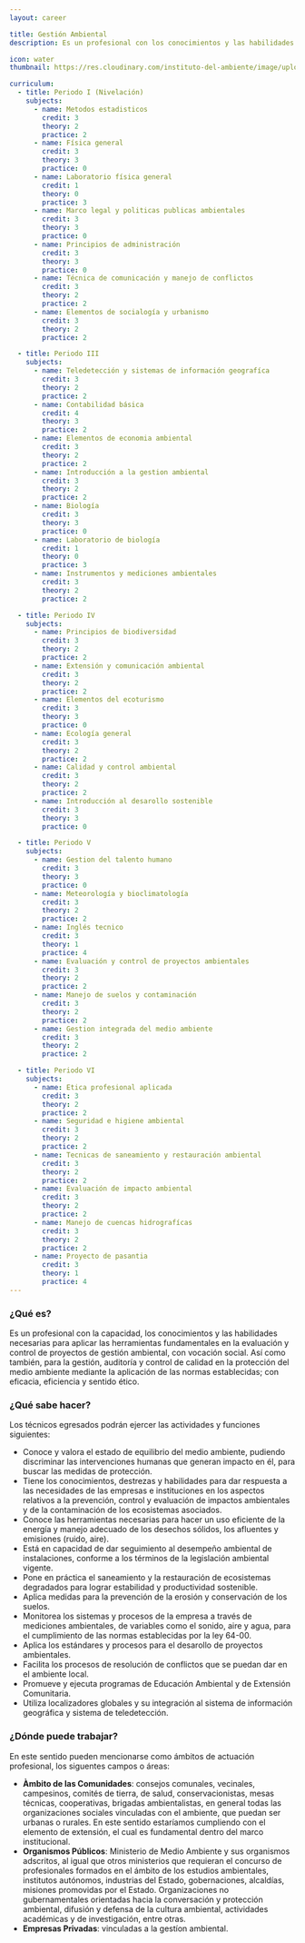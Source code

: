 ```yaml
---
layout: career

title: Gestión Ambiental
description: Es un profesional con los conocimientos y las habilidades necesarias para aplicar las herramientas fundamentales en la evaluación y control de proyectos de gestión ambiental, con vocación social.

icon: water
thumbnail: https://res.cloudinary.com/instituto-del-ambiente/image/upload/c_scale,q_80,w_550/pages/gestion-ambiental.jpg

curriculum:
  - title: Periodo I (Nivelación)
    subjects:
      - name: Metodos estadisticos
        credit: 3
        theory: 2
        practice: 2
      - name: Física general
        credit: 3
        theory: 3
        practice: 0
      - name: Laboratorio física general
        credit: 1
        theory: 0
        practice: 3
      - name: Marco legal y politicas publicas ambientales
        credit: 3
        theory: 3
        practice: 0
      - name: Principios de administración
        credit: 3
        theory: 3
        practice: 0
      - name: Técnica de comunicación y manejo de conflictos
        credit: 3
        theory: 2
        practice: 2
      - name: Elementos de socialogía y urbanismo
        credit: 3
        theory: 2
        practice: 2

  - title: Periodo III
    subjects:
      - name: Teledetección y sistemas de información geografíca
        credit: 3
        theory: 2
        practice: 2
      - name: Contabilidad básica
        credit: 4
        theory: 3
        practice: 2
      - name: Elementos de economia ambiental
        credit: 3
        theory: 2
        practice: 2
      - name: Introducción a la gestion ambiental
        credit: 3
        theory: 2
        practice: 2
      - name: Biología
        credit: 3
        theory: 3
        practice: 0
      - name: Laboratorio de biología
        credit: 1
        theory: 0
        practice: 3
      - name: Instrumentos y mediciones ambientales
        credit: 3
        theory: 2
        practice: 2

  - title: Periodo IV
    subjects:
      - name: Principios de biodiversidad
        credit: 3
        theory: 2
        practice: 2
      - name: Extensión y comunicación ambiental
        credit: 3
        theory: 2
        practice: 2
      - name: Elementos del ecoturismo 
        credit: 3
        theory: 3
        practice: 0
      - name: Ecología general
        credit: 3
        theory: 2
        practice: 2
      - name: Calidad y control ambiental
        credit: 3
        theory: 2
        practice: 2
      - name: Introducción al desarollo sostenible
        credit: 3
        theory: 3
        practice: 0

  - title: Periodo V
    subjects:
      - name: Gestion del talento humano
        credit: 3
        theory: 3
        practice: 0
      - name: Meteorología y bioclimatología
        credit: 3
        theory: 2
        practice: 2
      - name: Inglés tecnico
        credit: 3
        theory: 1
        practice: 4
      - name: Evaluación y control de proyectos ambientales
        credit: 3
        theory: 2
        practice: 2
      - name: Manejo de suelos y contaminación
        credit: 3
        theory: 2
        practice: 2
      - name: Gestion integrada del medio ambiente
        credit: 3
        theory: 2
        practice: 2

  - title: Periodo VI
    subjects:
      - name: Etica profesional aplicada
        credit: 3
        theory: 2
        practice: 2
      - name: Seguridad e higiene ambiental
        credit: 3
        theory: 2
        practice: 2
      - name: Tecnicas de saneamiento y restauración ambiental
        credit: 3
        theory: 2
        practice: 2
      - name: Evaluación de impacto ambiental
        credit: 3
        theory: 2
        practice: 2
      - name: Manejo de cuencas hidrografícas
        credit: 3
        theory: 2
        practice: 2
      - name: Proyecto de pasantia
        credit: 3
        theory: 1
        practice: 4
---
```


<h3 class="text-black text-2xl mb-4">¿Qué es?</h3>
Es un profesional con la capacidad, los conocimientos y las habilidades necesarias para aplicar las herramientas fundamentales en la evaluación y control de proyectos de gestión ambiental, con vocación social. Así como también, para la gestión, auditoría y control de calidad en la protección del medio ambiente mediante la aplicación de las normas establecidas; con eficacia, eficiencia y sentido ético.

<h3 class="text-black text-2xl my-4">¿Qué sabe hacer?</h3>
Los técnicos egresados podrán ejercer las actividades y funciones siguientes:

* Conoce y valora el estado de equilibrio del medio ambiente, pudiendo discriminar las intervenciones humanas que generan impacto en él, para buscar las medidas de protección.
* Tiene los conocimientos, destrezas y habilidades para dar respuesta a las necesidades de las empresas e instituciones en los aspectos relativos a la prevención, control y evaluación de impactos ambientales y de la contaminación de los ecosistemas asociados.
* Conoce las herramientas necesarias para hacer un uso eficiente de la energía y manejo adecuado de los desechos sólidos, los afluentes y emisiones (ruido, aire).
* Está en capacidad de dar seguimiento al desempeño ambiental de instalaciones, conforme a los términos de la legislación ambiental vigente.
* Pone en práctica el saneamiento y la restauración de ecosistemas degradados para lograr estabilidad y productividad sostenible.
* Aplica medidas para la prevención de la erosión y conservación de los suelos.
* Monitorea los sistemas y procesos de la empresa a través de mediciones ambientales, de variables como el sonido, aire y agua, para el cumplimiento de las normas establecidas por la ley 64-00.
* Aplica los estándares y procesos para el desarollo de proyectos ambientales.
* Facilita los procesos de resolución de conflictos que se puedan dar en el ambiente local.
* Promueve y ejecuta programas de Educación Ambiental y de Extensión Comunitaria.
* Utiliza localizadores globales y su integración al sistema de información geográfica y sistema de teledetección.

<h3 class="text-black text-2xl my-4">¿Dónde puede trabajar?</h3>

En este sentido pueden mencionarse como ámbitos de actuación profesional, los siguentes campos o áreas:

* **Àmbito de las Comunidades**: consejos comunales, vecinales, campesinos, comités de tierra, de salud, conservacionistas, mesas técnicas, cooperativas, brigadas ambientalistas, en general todas las organizaciones sociales vinculadas con el ambiente, que puedan ser urbanas o rurales. En este sentido estaríamos cumpliendo con el elemento de extensión, el cual es fundamental dentro del marco institucional.
* **Organismos Públicos**: Ministerio de Medio Ambiente y sus organismos adscritos, al igual que otros ministerios que requieran el concurso de profesionales formados en el ámbito de los estudios ambientales, institutos autónomos, industrias del Estado, gobernaciones, alcaldías, misiones promovidas por el Estado. Organizaciones no gubernamentales orientadas hacia la conversación y protección ambiental, difusión y defensa de la cultura ambiental, actividades académicas y de investigación, entre otras.
* **Empresas Privadas**: vinculadas a la gestíon ambiental.